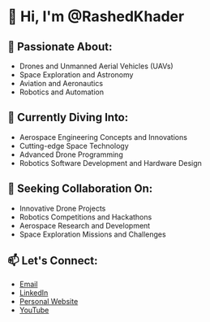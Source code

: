 # 👋 Hi, I'm @RashedKhader

## 👀 Passionate About:
- Drones and Unmanned Aerial Vehicles (UAVs)
- Space Exploration and Astronomy
- Aviation and Aeronautics
- Robotics and Automation


## 🌱 Currently Diving Into:
- Aerospace Engineering Concepts and Innovations
- Cutting-edge Space Technology
- Advanced Drone Programming 
- Robotics Software Development and Hardware Design

  
## 💞️ Seeking Collaboration On:
- Innovative Drone Projects
- Robotics Competitions and Hackathons
- Aerospace Research and Development
- Space Exploration Missions and Challenges


## 📫 Let's Connect:
- [Email](mailto:meng.rashedk@gmail.com)
- [LinkedIn](linkedin.com/in/rashedkhader) 
- [Personal Website](https://rashedportifolio.netlify.app/)
- [YouTube](https://www.youtube.com/@RashedKhader) 




<!---
RashedKhader/RashedKhader is a ✨ special ✨ repository because its `README.md` (this file) appears on your GitHub profile.
You can click the Preview link to take a look at your changes.
--->
